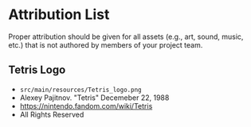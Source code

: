 # Attribution List

Proper attribution should be given for all assets (e.g., art, sound, music, etc.) that is not
authored by members of your project team.

## Tetris Logo
* `src/main/resources/Tetris_logo.png`
* Alexey Pajitnov. "Tetris" Decemeber 22, 1988
* https://nintendo.fandom.com/wiki/Tetris
* All Rights Reserved

